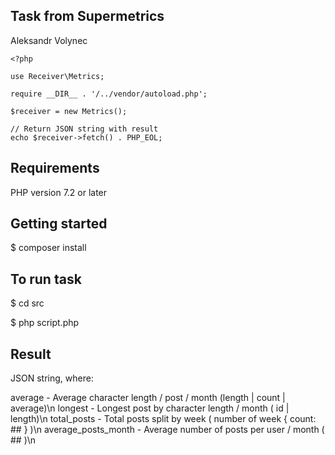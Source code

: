 ## Task from Supermetrics
Aleksandr Volynec

    <?php
    
    use Receiver\Metrics;
    
    require __DIR__ . '/../vendor/autoload.php';
    
    $receiver = new Metrics();
    
    // Return JSON string with result
    echo $receiver->fetch() . PHP_EOL;

## Requirements

PHP version 7.2 or later

## Getting started

$ composer install

## To run task

$ cd src

$ php script.php

## Result 

JSON string, where:

average - Average character length / post / month (length | count | average)\n
longest - Longest post by character length / month ( id | length)\n
total_posts - Total posts split by week ( number of week { count: ## } )\n
average_posts_month - Average number of posts per user / month ( ## )\n






